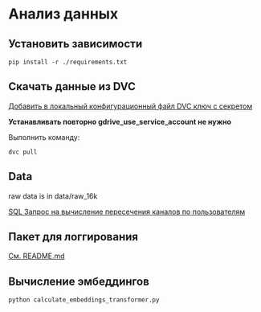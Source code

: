 # Анализ данных

## Установить зависимости

```
pip install -r ./requirements.txt
```

## Скачать данные из DVC

[Добавить в локальный конфигурационный файл DVC ключ с секретом](https://dvc.org/doc/user-guide/setup-google-drive-remote#using-service-accounts)

**Устанавливать повторно gdrive_use_service_account не нужно**

Выполнить команду:
```
dvc pull
```

## Data

raw data is in data/raw_16k

[SQL Запрос на вычисление пересечения каналов по пользователям](https://gist.github.com/KernelA/22a65f1631c3b586c34d32c63fbd6141)


## Пакет для логгирования

[См. README.md](logger/README.md)


## Вычисление эмбеддингов
```
python calculate_embeddings_transformer.py
```